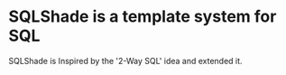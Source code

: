 SQLShade is a template system for SQL
=====================================

SQLShade is Inspired by the '2-Way SQL' idea and extended it.
